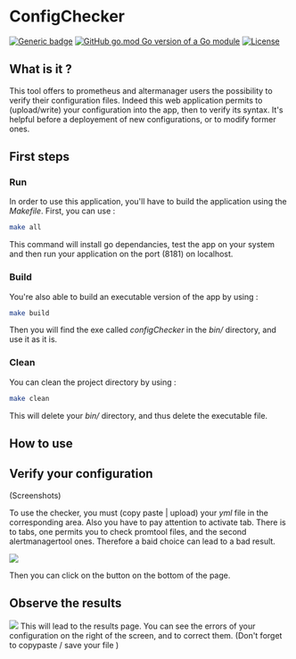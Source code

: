 # ConfigChecker

[![Generic badge](https://img.shields.io/badge/Project-build-<COLOR>.svg)](https://shields.io/)
[![GitHub go.mod Go version of a Go module](https://img.shields.io/github/go-mod/go-version/gomods/athens.svg)](https://github.com/gomods/athens)
[![License](https://img.shields.io/badge/License-Apache%202.0-blue.svg)](https://opensource.org/licenses/Apache-2.0)

## What is it ?

This tool offers to prometheus and altermanager users the possibility to verify their configuration files.
Indeed this web application permits to (upload/write) your configuration into the app, then to verify its syntax. It's helpful before a deployement of new configurations, or to modify former ones.

## First steps

### Run

In order to use this application, you'll have to build the application using the *Makefile*.
First, you can use :

```bash 
make all 
```

This command will install go dependancies, test the app on your system and then run your application on the port (8181) on localhost.

### Build 

You're also able to build an executable version of the app by using :
```bash
make build
```

Then you will find the exe called *configChecker* in the *bin/* directory, and use it as it is.

### Clean

You can clean the project directory by using :
```bash
make clean
```

This will delete your *bin/* directory, and thus delete the executable file.

## How to use

## Verify your configuration

(Screenshots)

To use the checker, you must (copy paste | upload) your *yml* file in the corresponding area.
Also you have to pay attention to activate tab. There is to tabs, one permits you to check promtool files, and the second alertmanagertool ones. Therefore a baid choice can lead to a bad result.

![](.) 

Then you can click on the button on the bottom of the page.

## Observe the results

![](.)
This will lead to the results page. You can see the errors of your configuration on the right of the screen, and to correct them.
 (Don't forget to copypaste / save your file )
